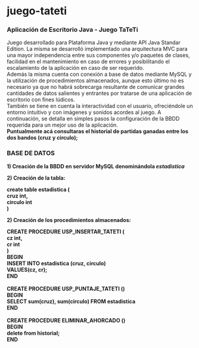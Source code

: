 # juego-tateti
<b><h3>Aplicación de Escritorio Java - Juego TaTeTi</h3></b>
Juego desarrollado para Plataforma Java y mediante API Java Standar Edition.
La misma se desarrolló implementado una arquitectura MVC para una mayor independencia entre sus componentes y/o paquetes de clases, facilidad en el mantenimiento en caso de errores y posibilitando el escalamiento de la aplicación en caso de ser requerido.<br>
Además la misma cuenta con conexión a base de datos mediante MySQL y la utilización de procedimientos almacenados, aunque esto último no es necesario ya que no habrá sobrecarga resultante de comunicar grandes cantidades de datos salientes y entrantes por tratarse de una aplicación de escritorio con fines lúdicos. <br>
También se tiene en cuenta la interactividad con el usuario, ofreciéndole un entorno intuitivo y con imágenes y sonidos acordes al juego.
A continuación, se detalla en simples pasos la configuración de la BBDD requerida para un mejor uso de la aplicación. <b><br>
Puntualmente acá consultaras el historial de partidas ganadas entre los dos bandos (cruz y circulo);
<b><h3>BASE DE DATOS</h3></b>
<b><p>1) Creación de la BBDD en servidor MySQL denominándola <i>estadistica</i></p></b>
<b><p>2) Creación de la tabla:</p></b>
create table estadistica (<br>
cruz int,<br>
circulo int<br>
)<br>
<b><p>2) Creación de los procedimientos almacenados:</p></b>
CREATE PROCEDURE USP_INSERTAR_TATETI (<br>
cz int,<br>
cr int<br>
)<br>
BEGIN<br>
INSERT INTO estadistica (cruz, circulo)<br>
VALUES(cz, cr);<br>
END<br><br>
CREATE PROCEDURE USP_PUNTAJE_TATETI ()<br>
BEGIN<br>
SELECT sum(cruz), sum(circulo) FROM estadistica<br>
END<br><br>
CREATE PROCEDURE ELIMINAR_AHORCADO ()<br>
BEGIN<br>
delete from historial;<br>
END

